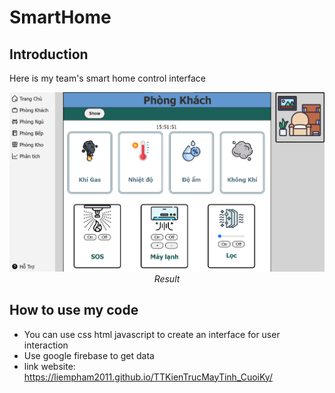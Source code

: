 # **SmartHome**
## Introduction
Here is my team's smart home control interface
<p align="center">
  <img src="image.png" width=600><br/>
  <i>Result</i>
</p>

## How to use my code
* You can use css html javascript to create an interface for user interaction
* Use google firebase to get data
* link website: https://liempham2011.github.io/TTKienTrucMayTinh_CuoiKy/
  
